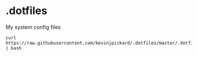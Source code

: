 # .dotfiles
My system config files

```
curl https://raw.githubusercontent.com/kevinjpickard/.dotfiles/master/.dotfiles/bootstrap.sh | bash
```
